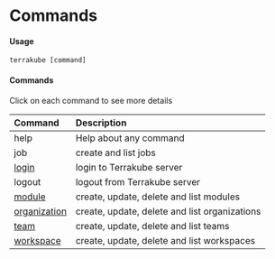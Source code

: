 # Commands

#### Usage

```text
terrakube [command]
```

#### Commands

Click on each command to see more details

| Command | Description |
| :--- | :--- |
| help | Help about any command |
| job | create and list jobs |
| [login](azb-login.md) | login to Terrakube server |
| logout | logout from Terrakube server |
| [module](azb-module/) | create, update, delete and list modules |
| [organization](azb-organization/) | create, update, delete and list organizations |
| [team](terrakube-team/) | create, update, delete and list teams |
| [workspace](terrakube-workspace.md) | create, update, delete and list workspaces |



